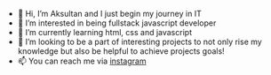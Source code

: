 - 👋 Hi, I’m Aksultan and I just begin my journey in IT
- 👀 I’m interested in being fullstack javascript developer
- 🌱 I’m currently learning html, css and javascript
- 💞️ I’m looking to be a part of interesting projects to not only rise my knowledge but also be helpful to achieve projects goals! 
- 📫 You can reach me via 
<a href="https://instagram.com/ayerzhanuly" target="_blank">instagram</a> 

<!---
ayerzhanuly/ayerzhanuly is a ✨ special ✨ repository because its `README.md` (this file) appears on your GitHub profile.
You can click the Preview link to take a look at your changes.
--->
